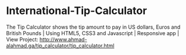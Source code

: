# International-Tip-Calculator
The Tip Calculator shows the tip amount to pay in US dollars, Euros and British Pounds
 | Using HTML5, CSS3 and Javascript
 | Responsive app
 | View Project:
  http://www.ahmad-alahmad.ga/tip_calculator/tip_calculator.html
